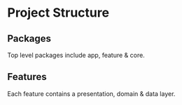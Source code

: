 # Project Structure
## Packages
Top level packages include app, feature & core.
## Features
Each feature contains a presentation, domain & data layer.
